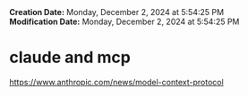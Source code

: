 <div><b>Creation Date:</b> Monday, December 2, 2024 at 5:54:25 PM<br></div>
<div><b>Modification Date:</b> Monday, December 2, 2024 at 5:54:25 PM<br></div>
<div><h1>claude and mcp </h1></div>
<div><a href=https://www.anthropic.com/news/model-context-protocol>https://www.anthropic.com/news/model-context-protocol</a><br></div>

